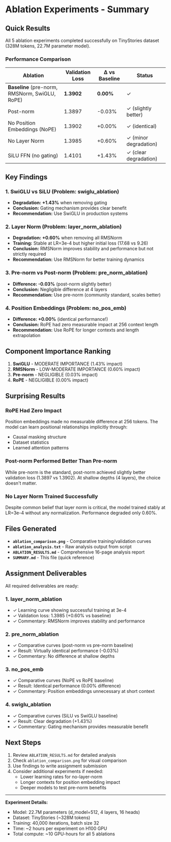 # Ablation Experiments - Summary

## Quick Results

All 5 ablation experiments completed successfully on TinyStories dataset (328M tokens, 22.7M parameter model).

### Performance Comparison

| Ablation | Validation Loss | Δ vs Baseline | Status |
|----------|----------------|---------------|--------|
| **Baseline** (pre-norm, RMSNorm, SwiGLU, RoPE) | **1.3902** | **0.00%** | ✓ |
| Post-norm | 1.3897 | -0.03% | ✓ (slightly better) |
| No Position Embeddings (NoPE) | 1.3902 | +0.00% | ✓ (identical) |
| No Layer Norm | 1.3985 | +0.60% | ✓ (minor degradation) |
| SiLU FFN (no gating) | 1.4101 | +1.43% | ✓ (clear degradation) |

## Key Findings

### 1. SwiGLU vs SiLU (Problem: swiglu_ablation)
- **Degradation: +1.43%** when removing gating
- **Conclusion:** Gating mechanism provides clear benefit
- **Recommendation:** Use SwiGLU in production systems

### 2. Layer Norm (Problem: layer_norm_ablation)
- **Degradation: +0.60%** when removing all RMSNorm
- **Training:** Stable at LR=3e-4 but higher initial loss (17.68 vs 9.26)
- **Conclusion:** RMSNorm improves stability and performance but not strictly required
- **Recommendation:** Use RMSNorm for better training dynamics

### 3. Pre-norm vs Post-norm (Problem: pre_norm_ablation)
- **Difference: -0.03%** (post-norm slightly better)
- **Conclusion:** Negligible difference at 4 layers
- **Recommendation:** Use pre-norm (community standard, scales better)

### 4. Position Embeddings (Problem: no_pos_emb)
- **Difference: +0.00%** (identical performance!)
- **Conclusion:** RoPE had zero measurable impact at 256 context length
- **Recommendation:** Use RoPE for longer contexts and length extrapolation

## Component Importance Ranking

1. **SwiGLU** - MODERATE IMPORTANCE (1.43% impact)
2. **RMSNorm** - LOW-MODERATE IMPORTANCE (0.60% impact)
3. **Pre-norm** - NEGLIGIBLE (0.03% impact)
4. **RoPE** - NEGLIGIBLE (0.00% impact)

## Surprising Results

### RoPE Had Zero Impact
Position embeddings made no measurable difference at 256 tokens. The model can learn positional relationships implicitly through:
- Causal masking structure
- Dataset statistics
- Learned attention patterns

### Post-norm Performed Better Than Pre-norm
While pre-norm is the standard, post-norm achieved slightly better validation loss (1.3897 vs 1.3902). At shallow depths (4 layers), the choice doesn't matter.

### No Layer Norm Trained Successfully
Despite common belief that layer norm is critical, the model trained stably at LR=3e-4 without any normalization. Performance degraded only 0.60%.

## Files Generated

- **`ablation_comparison.png`** - Comparative training/validation curves
- **`ablation_analysis.txt`** - Raw analysis output from script
- **`ABLATION_RESULTS.md`** - Comprehensive 16-page analysis report
- **`SUMMARY.md`** - This file (quick reference)

## Assignment Deliverables

All required deliverables are ready:

### 1. layer_norm_ablation
- ✓ Learning curve showing successful training at 3e-4
- ✓ Validation loss: 1.3985 (+0.60% vs baseline)
- ✓ Commentary: RMSNorm improves stability and performance

### 2. pre_norm_ablation
- ✓ Comparative curves (post-norm vs pre-norm baseline)
- ✓ Result: Virtually identical performance (-0.03%)
- ✓ Commentary: No difference at shallow depths

### 3. no_pos_emb
- ✓ Comparative curves (NoPE vs RoPE baseline)
- ✓ Result: Identical performance (0.00% difference)
- ✓ Commentary: Position embeddings unnecessary at short context

### 4. swiglu_ablation
- ✓ Comparative curves (SiLU vs SwiGLU baseline)
- ✓ Result: Clear degradation (+1.43%)
- ✓ Commentary: Gating mechanism provides measurable benefit

## Next Steps

1. Review `ABLATION_RESULTS.md` for detailed analysis
2. Check `ablation_comparison.png` for visual comparison
3. Use findings to write assignment submission
4. Consider additional experiments if needed:
   - Lower learning rates for no-layer-norm
   - Longer contexts for position embedding impact
   - Deeper models to test pre-norm benefits

---

**Experiment Details:**
- Model: 22.7M parameters (d_model=512, 4 layers, 16 heads)
- Dataset: TinyStories (~328M tokens)
- Training: 40,000 iterations, batch size 32
- Time: ~2 hours per experiment on H100 GPU
- Total compute: ~10 GPU-hours for all 5 ablations

